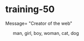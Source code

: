 # training-50
<!doc.html>
<title>
  Hi, world
  </title>
  <body>
  Message= "Creator of the web"
  </body>
  
<ol>
  man, girl, boy, woman, cat, dog
  </ol>
  
